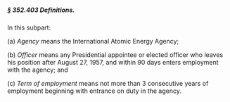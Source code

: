 ##### § 352.403 Definitions. #####

In this subpart:

(a) *Agency* means the International Atomic Energy Agency;

(b) *Officer* means any Presidential appointee or elected officer who leaves his position after August 27, 1957, and within 90 days enters employment with the agency; and

(c) *Term of employment* means not more than 3 consecutive years of employment beginning with entrance on duty in the agency.